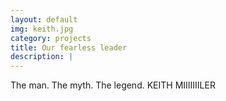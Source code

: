 ```yaml
---
layout: default
img: keith.jpg
category: projects
title: Our fearless leader
description: |
---
```

  The man.  The myth.  The legend.  KEITH MIIIIIIILER
